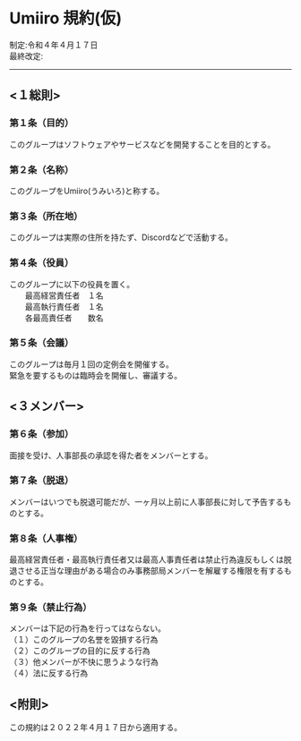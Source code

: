# Umiiro 規約(仮)
制定:令和４年４月１７日  
最終改定:

---
## <１総則>
### 第１条（目的）
このグループはソフトウェアやサービスなどを開発することを目的とする。

### 第２条（名称）
このグループをUmiiro(うみいろ)と称する。  

### 第３条（所在地）
このグループは実際の住所を持たず、Discordなどで活動する。

### 第４条（役員）
このグループに以下の役員を置く。  
　　最高経営責任者　１名  
　　最高執行責任者　１名  
　　各最高責任者　　数名

### 第５条（会議）
このグループは毎月１回の定例会を開催する。  
緊急を要するものは臨時会を開催し、審議する。
## <３メンバー>
### 第６条（参加）
面接を受け、人事部長の承認を得た者をメンバーとする。

### 第７条（脱退）
メンバーはいつでも脱退可能だが、一ヶ月以上前に人事部長に対して予告するものとする。

### 第８条（人事権）
最高経営責任者・最高執行責任者又は最高人事責任者は禁止行為違反もしくは脱退させる正当な理由がある場合のみ事務部局メンバーを解雇する権限を有するものとする。

### 第９条（禁止行為）
メンバーは下記の行為を行ってはならない。  
（１）このグループの名誉を毀損する行為  
（２）このグループの目的に反する行為  
（３）他メンバーが不快に思うような行為  
（４）法に反する行為
## <附則>
この規約は２０２２年４月１７日から適用する。

